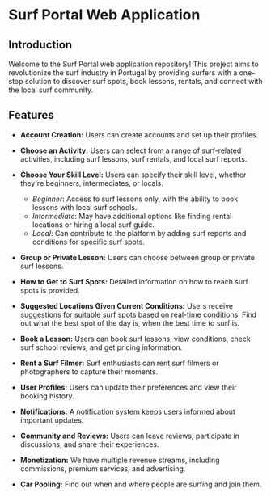 # Surf Portal Web Application

## Introduction

Welcome to the Surf Portal web application repository! This project aims to revolutionize the surf industry in Portugal by providing surfers with a one-stop solution to discover surf spots, book lessons, rentals, and connect with the local surf community.

## Features

- **Account Creation:** Users can create accounts and set up their profiles.

- **Choose an Activity:** Users can select from a range of surf-related activities, including surf lessons, surf rentals, and local surf reports.

- **Choose Your Skill Level:** Users can specify their skill level, whether they're beginners, intermediates, or locals.
  - *Beginner*: Access to surf lessons only, with the ability to book lessons with local surf schools.
  - *Intermediate*: May have additional options like finding rental locations or hiring a local surf guide.
  - *Local*: Can contribute to the platform by adding surf reports and conditions for specific surf spots.
    
- **Group or Private Lesson:** Users can choose between group or private surf lessons.

- **How to Get to Surf Spots:** Detailed information on how to reach surf spots is provided.

- **Suggested Locations Given Current Conditions:** Users receive suggestions for suitable surf spots based on real-time conditions. Find out what the best spot of the day is, when the best time to surf is.

- **Book a Lesson:** Users can book surf lessons, view conditions, check surf school reviews, and get pricing information.

- **Rent a Surf Filmer:** Surf enthusiasts can rent surf filmers or photographers to capture their moments.

- **User Profiles:** Users can update their preferences and view their booking history.

- **Notifications:** A notification system keeps users informed about important updates.

- **Community and Reviews:** Users can leave reviews, participate in discussions, and share their experiences.

- **Monetization:** We have multiple revenue streams, including commissions, premium services, and advertising.
  
- **Car Pooling:** Find out when and where people are surfing and join them.
